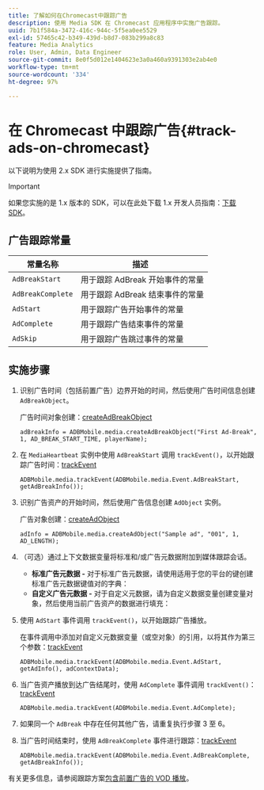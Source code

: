 ```yaml
---
title: 了解如何在Chromecast中跟踪广告
description: 使用 Media SDK 在 Chromecast 应用程序中实施广告跟踪。
uuid: 7b1f584a-3472-416c-944c-5f5ea0ee5529
exl-id: 57465c42-b349-439d-b8d7-083b299a8c83
feature: Media Analytics
role: User, Admin, Data Engineer
source-git-commit: 8e0f5d012e1404623e3a0a460a9391303e2ab4e0
workflow-type: tm+mt
source-wordcount: '334'
ht-degree: 97%

---
```


# 在 Chromecast 中跟踪广告{#track-ads-on-chromecast}

以下说明为使用 2.x SDK 进行实施提供了指南。

>[!IMPORTANT]
>
>如果您实施的是 1.x 版本的 SDK，可以在此处下载 1.x 开发人员指南：[下载 SDK](/help/sdk-implement/download-sdks.md)。

## 广告跟踪常量

| 常量名称 | 描述   |
|---|---|
| `AdBreakStart` | 用于跟踪 AdBreak 开始事件的常量 |
| `AdBreakComplete` | 用于跟踪 AdBreak 结束事件的常量 |
| `AdStart` | 用于跟踪广告开始事件的常量 |
| `AdComplete` | 用于跟踪广告结束事件的常量 |
| `AdSkip` | 用于跟踪广告跳过事件的常量 |

## 实施步骤

1. 识别广告时间（包括前置广告）边界开始的时间，然后使用广告时间信息创建 `AdBreakObject`。

   广告时间对象创建：[createAdBreakObject](https://adobe-marketing-cloud.github.io/media-sdks/reference/chromecast/ADBMobile.media.html#.createAdBreakObject)

   ```
   adBreakInfo = ADBMobile.media.createAdBreakObject("First Ad-Break", 1, AD_BREAK_START_TIME, playerName);
   ```

1. 在 `MediaHeartbeat` 实例中使用 `AdBreakStart` 调用 `trackEvent()`，以开始跟踪广告时间：[trackEvent](https://adobe-marketing-cloud.github.io/media-sdks/reference/chromecast/ADBMobile.media.html#.trackEvent)

   ```
   ADBMobile.media.trackEvent(ADBMobile.media.Event.AdBreakStart, getAdBreakInfo());
   ```

1. 识别广告资产的开始时间，然后使用广告信息创建 `AdObject` 实例。

   广告对象创建：[createAdObject](https://adobe-marketing-cloud.github.io/media-sdks/reference/chromecast/ADBMobile.media.html#.createAdObject)

   ```
   adInfo = ADBMobile.media.createAdObject("Sample ad", "001", 1, AD_LENGTH);
   ```

1. （可选）通过上下文数据变量将标准和/或广告元数据附加到媒体跟踪会话。

   * **标准广告元数据 -** 对于标准广告元数据，请使用适用于您的平台的键创建标准广告元数据键值对的字典：
   * **自定义广告元数据 -** 对于自定义元数据，请为自定义数据变量创建变量对象，然后使用当前广告资产的数据进行填充：

1. 使用 `AdStart` 事件调用 `trackEvent()`，以开始跟踪广告播放。

   在事件调用中添加对自定义元数据变量（或空对象）的引用，以将其作为第三个参数：[trackEvent](https://adobe-marketing-cloud.github.io/media-sdks/reference/chromecast/ADBMobile.media.html#.trackEvent)

   ```
   ADBMobile.media.trackEvent(ADBMobile.media.Event.AdStart, getAdInfo(), adContextData);
   ```

1. 当广告资产播放到达广告结尾时，使用 `AdComplete` 事件调用 `trackEvent()`：[trackEvent](https://adobe-marketing-cloud.github.io/media-sdks/reference/chromecast/ADBMobile.media.html#.trackEvent)

   ```
   ADBMobile.media.trackEvent(ADBMobile.media.Event.AdComplete);
   ```

1. 如果同一个 `AdBreak` 中存在任何其他广告，请重复执行步骤 3 至 6。
1. 当广告时间结束时，使用 `AdBreakComplete` 事件进行跟踪：[trackEvent](https://adobe-marketing-cloud.github.io/media-sdks/reference/chromecast/ADBMobile.media.html#.trackEvent)

   ```
   ADBMobile.media.trackEvent(ADBMobile.media.Event.AdBreakComplete, getAdBreakInfo());
   ```

有关更多信息，请参阅跟踪方案[包含前置广告的 VOD 播放](/help/sdk-implement/tracking-scenarios/vod-preroll-ads.md)。
